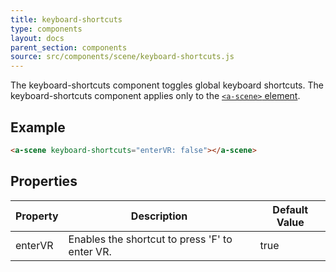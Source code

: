```yaml
---
title: keyboard-shortcuts
type: components
layout: docs
parent_section: components
source: src/components/scene/keyboard-shortcuts.js
---
```


[scene]: ../core/scene.md

The keyboard-shortcuts component toggles global keyboard shortcuts. The
keyboard-shortcuts component applies only to the [`<a-scene>` element][scene].

## Example

```html
<a-scene keyboard-shortcuts="enterVR: false"></a-scene>
```

## Properties

| Property    | Description                                           | Default Value |
|-------------|-------------------------------------------------------|---------------|
| enterVR     | Enables the shortcut to press 'F' to enter VR.        | true          |
